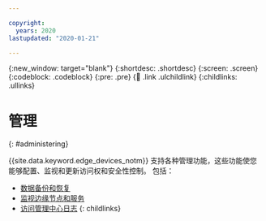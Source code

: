 ```yaml
---

copyright:
  years: 2020
lastupdated: "2020-01-21"

---
```


{:new_window: target="blank"}
{:shortdesc: .shortdesc}
{:screen: .screen}
{:codeblock: .codeblock}
{:pre: .pre}
{:child: .link .ulchildlink}
{:childlinks: .ullinks}

# 管理 
{: #administering}

{{site.data.keyword.edge_devices_notm}} 支持各种管理功能，这些功能使您能够配置、监视和更新访问权和安全性控制。 包括：

* [数据备份和恢复](../user_management/data_backup.md)
* [监视边缘节点和服务](../user_management/monitoring_edge_nodes.md)
* [访问管理中心日志](../user_management/accessing_logs.md)
{: childlinks}
